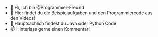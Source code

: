 - 👋 Hi, Ich bin  @Programmier-Freund
- 👀 Hier findet du die Beispielaufgaben und den Programmiercode aus den Videos!
- 🌱 Hauptsächlich findest du Java oder Python Code 
- 📫 Hinterlass gerne einen Kommentar!

<!---
Programmier-Freund/Programmier-Freund is a ✨ special ✨ repository because its `README.md` (this file) appears on your GitHub profile.
You can click the Preview link to take a look at your changes.
--->
